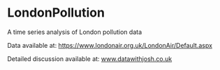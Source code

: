 # LondonPollution
A time series analysis of London pollution data

Data available at: https://www.londonair.org.uk/LondonAir/Default.aspx

Detailed discussion available at: www.datawithjosh.co.uk
